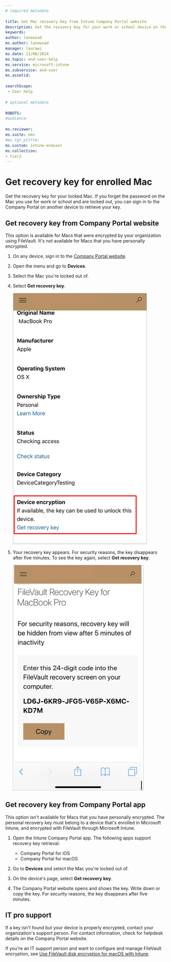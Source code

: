 ```yaml
---
# required metadata

title: Get Mac recovery key from Intune Company Portal website  
description: Get the recovery key for your work or school device on the Company portal website.   
keywords:
author: lenewsad
ms.author: lanewsad
manager: laurawi
ms.date: 11/08/2024
ms.topic: end-user-help
ms.service: microsoft-intune
ms.subservice: end-user
ms.assetid:

searchScope:
 - User help

# optional metadata

ROBOTS:  
#audience:

ms.reviewer: 
ms.suite: ems
#ms.tgt_pltfrm:
ms.custom: intune-enduser
ms.collection:
- tier2
---
```


# Get recovery key for enrolled Mac 

Get the recovery key for your locked Mac. If you forget the password on the Mac you use for work or school and are locked out, you can sign in to the Company Portal on another device to retrieve your key. 

## Get recovery key from Company Portal website

This option is available for Macs that were encrypted by your organization using FileVault. It's not available for Macs that you have personally encrypted.

1. On any device, sign in to the [Company Portal website](https://portal.manage.microsoft.com).  
1. Open the menu and go to **Devices**.  
1. Select the Mac you're locked out of.  
1. Select **Get recovery key**.  

    ![Screenshot of Company Portal website, highlighting Get recovery key section.](./media/get-recovery-key-cpweb/1907-recovery2-cpweb-intune.PNG)  

1. Your recovery key appears. For security reasons, the key disappears after five minutes. To see the key again, select **Get recovery key**.  

    ![Screenshot of Company Portal website, showing recovery key.](./media/get-recovery-key-cpweb/1907-recovery-cpweb-intune.PNG)  

## Get recovery key from Company Portal app 

This option isn't available for Macs that you have personally encrypted. The personal recovery key must belong to a device that's enrolled in Microsoft Intune, and encrypted with FileVault through Microsoft Intune.  

1. Open the Intune Company Portal app. The following apps support recovery key retrieval:  

    - Company Portal for iOS  
    - Company Portal for macOS
      
1. Go to **Devices** and select the Mac you're locked out of.  
1. On the device's page, select **Get recovery key**.
1. The Company Portal website opens and shows the key. Write down or copy the key. For security reasons, the key disappears after five minutes.  

## IT pro support  

If a key isn't found but your device is properly encrypted, contact your organization's support person. For contact information, check for helpdesk details on the Company Portal website. 

If you're an IT support person and want to configure and manage FileVault encryption, see [Use FileVault disk encryption for macOS with Intune](../protect/encrypt-devices-filevault.md#manage-filevault).  
